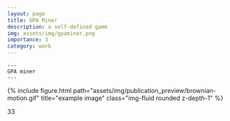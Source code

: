 ```yaml
---
layout: page
title: GPA Miner
description: a self-defined game
img: assets/img/gpaminer.png
importance: 3
category: work
---
```



    ---
    GPA miner
    ---

<div class="row">
    <div class="col-sm mt-3 mt-md-0">
        {% include figure.html path="assets/img/publication_preview/brownian-motion.gif" title="example image" class="img-fluid rounded z-depth-1" %}
    </div>
</div>

33